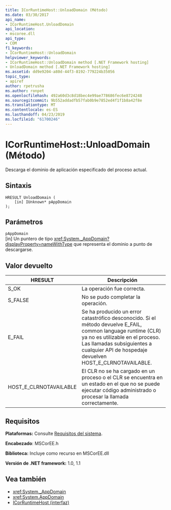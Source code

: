 ```yaml
---
title: ICorRuntimeHost::UnloadDomain (Método)
ms.date: 03/30/2017
api_name:
- ICorRuntimeHost.UnloadDomain
api_location:
- mscoree.dll
api_type:
- COM
f1_keywords:
- ICorRuntimeHost::UnloadDomain
helpviewer_keywords:
- ICorRuntimeHost::UnloadDomain method [.NET Framework hosting]
- UnloadDomain method [.NET Framework hosting]
ms.assetid: dd9e9204-a80d-44f3-8192-779224b35056
topic_type:
- apiref
author: rpetrusha
ms.author: ronpet
ms.openlocfilehash: 492a60d3c8d18bec4e99ae778686fec6e8724248
ms.sourcegitcommit: 9b552addadfb57fab0b9e7852ed4f1f1b8a42f8e
ms.translationtype: MT
ms.contentlocale: es-ES
ms.lasthandoff: 04/23/2019
ms.locfileid: "61700246"
---
```

# <a name="icorruntimehostunloaddomain-method"></a>ICorRuntimeHost::UnloadDomain (Método)
Descarga el dominio de aplicación especificado del proceso actual.  
  
## <a name="syntax"></a>Sintaxis  
  
```  
HRESULT UnloadDomain (  
    [in] IUnknown* pAppDomain  
);  
```  
  
## <a name="parameters"></a>Parámetros  
 `pAppDomain`  
 [in] Un puntero de tipo <xref:System._AppDomain?displayProperty=nameWithType> que representa el dominio a punto de descargarse.  
  
## <a name="return-value"></a>Valor devuelto  
  
|HRESULT|Descripción|  
|-------------|-----------------|  
|S_OK|La operación fue correcta.|  
|S_FALSE|No se pudo completar la operación.|  
|E_FAIL|Se ha producido un error catastrófico desconocido. Si el método devuelve E_FAIL, common language runtime (CLR) ya no es utilizable en el proceso. Las llamadas subsiguientes a cualquier API de hospedaje devuelven HOST_E_CLRNOTAVAILABLE.|  
|HOST_E_CLRNOTAVAILABLE|El CLR no se ha cargado en un proceso o el CLR se encuentra en un estado en el que no se puede ejecutar código administrado o procesar la llamada correctamente.|  
  
## <a name="requirements"></a>Requisitos  
 **Plataformas:** Consulte [Requisitos del sistema](../../../../docs/framework/get-started/system-requirements.md).  
  
 **Encabezado**: MSCorEE.h  
  
 **Biblioteca:** Incluye como recurso en MSCorEE.dll  
  
 **Versión de .NET framework:** 1.0, 1.1  
  
## <a name="see-also"></a>Vea también

- <xref:System._AppDomain>
- <xref:System.AppDomain>
- [ICorRuntimeHost (interfaz)](../../../../docs/framework/unmanaged-api/hosting/icorruntimehost-interface.md)
